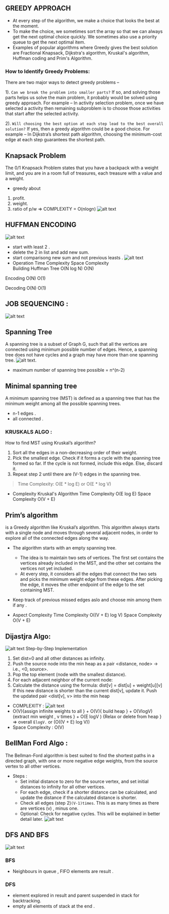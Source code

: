 ## GREEDY APPROACH 
- At every step of the algorithm, we make a choice that looks the best at the moment. 
- To make the choice, we sometimes sort the array so that we can always get the next optimal choice quickly. We sometimes also use a priority queue to get the next optimal item.
- Examples of popular algorithms where Greedy gives the best solution are Fractional Knapsack, Dijkstra's algorithm, Kruskal's algorithm, Huffman coding and Prim's Algorithm.

### How to Identify Greedy Problems:
There are two major ways to detect greedy problems –

1). `Can we break the problem into smaller parts?` If so, and solving those parts helps us solve the main problem, it probably would be solved using greedy approach. For example – In activity selection problem, once we have selected a activity then remaining subproblem is to choose those activities that start after the selected activity.

2). `Will choosing the best option at each step lead to the best overall solution?` If yes, then a greedy algorithm could be a good choice. For example – In Dijkstra’s shortest path algorithm, choosing the minimum-cost edge at each step guarantees the shortest path.

## Knapsack Problem
The 0/1 Knapsack Problem states that you have a backpack with a weight limit, and you are in a room full of treasures, each treasure with a value and a weight.

- greedy about
1. profit.
2. weight.
3. ratio of p/w =>  COMPLEXITY = O(nlogn)
![alt text](<Screenshot 2025-04-06 at 11.23.58 AM.png>)


## HUFFMAN ENCODING
![alt text](image-10.png)
- start with least 2 .
- delete the 2 in list and add new sum.
- start comparisong new sum and not previous leasts .
![alt text](image-11.png)
- Operation
Time Complexity                    Space                           Complexity            
Building Huffman Tree           O(N log N)                             O(N)

Encoding                          O(N)                                   O(1)

Decoding                            O(N)                              O(1)


## JOB SEQUENCING :
![alt text](image-12.png)


## Spanning Tree 
A spanning tree is a subset of Graph G, such that all the vertices are connected using minimum possible number of edges. Hence, a spanning tree does not have cycles and a graph may have more than one spanning tree.
![alt text](image-13.png).
- maximum number of spanning tree possible = n^(n-2) 

## Minimal spanning tree 
A minimum spanning tree (MST) is defined as a spanning tree that has the minimum weight among all the possible spanning trees.

- n-1 edges .
- all connected .

### KRUSKALS ALGO :
How to find MST using Kruskal’s algorithm?
1. Sort all the edges in a non-decreasing order of their weight. 
2. Pick the smallest edge. Check if it forms a cycle with the spanning tree formed so far. If the cycle is not formed, include this edge. Else, discard it. 
3. Repeat step 2 until there are (V-1) edges in the spanning tree.
> Time Complexity: O(E * log E) or O(E * log V) 
- Complexity	        Kruskal's Algorithm
    Time Complexity	    O(E log E)
    Space Complexity	O(V + E)

## Prim’s algorithm 
is a Greedy algorithm like Kruskal’s algorithm. This algorithm always starts with a single node and moves through several adjacent nodes, in order to explore all of the connected edges along the way.

- The algorithm starts with an empty spanning tree.
    - The idea is to maintain two sets of vertices. The first set contains the vertices already included in the MST, and the other set contains the vertices not yet included.
    - At every step, it considers all the edges that connect the two sets and picks the minimum weight edge from these edges. After picking the edge, it moves the other endpoint of the edge to the set containing MST. 

- Keep track of previous missed edges aslo and choose min among them if any .
- Aspect	            Complexity
    Time Complexity	    O((V + E) log V)
    Space Complexity	O(V + E)

## Dijastjra Algo: 
![alt text](image-14.png)
Step-by-Step Implementation

1. Set dist=0 and all other distances as infinity.
2. Push the source node into the min heap as a pair <distance, node> → i.e., <0, source>.
3. Pop the top element (node with the smallest distance).
4. For each adjacent neighbor of the current node:
5. Calculate the distance using the formula:
    dist[v] = dist[u] + weight[u][v]
    If this new distance is shorter than the current dist[v], update it.
    Push the updated pair <dist[v], v> into the min heap

- COMPLEXITY :
![alt text](image-15.png)
- O(V){assign infinite weights to all } +  O(V){ build heap } + O(VlogV){extract min weight , v times } + O(E logV ) {Relax or delete from heap } =>
overall `ElogV.` or (O((V + E) log V))
- Space Complexity	: O(V)

## BellMan Ford Algo :
The Bellman-Ford algorithm is best suited to find the shortest paths in a directed graph, with one or more negative edge weights, from the source vertex to all other vertices.
- Steps :
    - Set initial distance to zero for the source vertex, and set initial distances to infinity for all other vertices.
    - For each edge, check if a shorter distance can be calculated, and update the distance if the calculated distance is shorter.
    - Check all edges (step 2)`(V-1)times`. This is as many times as there are vertices (v) , minus one.
    - Optional: Check for negative cycles. This will be explained in better detail later.
![alt text](image-16.png)

## DFS AND BFS 
![alt text](image-17.png)

### BFS 
- Neighbours in queue , FIFO elements are result .

### DFS 
- element explored in result and parent suspended in stack for backtracking.
- empty all elements of stack at the end .
